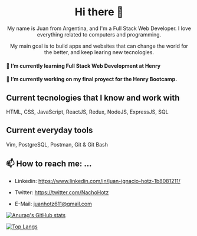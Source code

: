 <h1 align=center>  
    Hi there 👋
</h1>
  
<p align=center>  
   My name is Juan from Argentina, and I'm a Full Stack Web Developer. I love everything related to computers and programming.
</p>
    
<p align=center> 
    My main goal is to build apps and websites that can change the world for the better, and keep learing new tecnologies.
</p>
    
#### 🌱 I’m currently learning Full Stack Web Development at Henry

#### 🔭 I’m currently working on my final proyect for the Henry Bootcamp.

## Current tecnologies that I know and work with

HTML, CSS, JavaScript, ReactJS, Redux, NodeJS, ExpressJS, SQL

## Current everyday tools

Vim, PostgreSQL, Postman, Git & Git Bash

## 📫 How to reach me: ...

- Linkedin: https://www.linkedin.com/in/juan-ignacio-hotz-1b8081211/

- Twitter: https://twitter.com/NachoHotz

- E-Mail: juanhotz611@gmail.com

[![Anurag's GitHub stats](https://github-readme-stats.vercel.app/api?username=NachoHotz&show_icons=true)](https://github.com/anuraghazra/github-readme-stats)

[![Top Langs](https://github-readme-stats.vercel.app/api/top-langs/?username=NachoHotz&layout=compact)](https://github.com/anuraghazra/github-readme-stats)
<!--
**NachoHotz/NachoHotz** is a ✨ _special_ ✨ repository because its `README.md` (this file) appears on your GitHub profile.

Here are some ideas to get you started:

- 🔭 I’m currently working on ...
- 🌱 I’m currently learning ...
- 👯 I’m looking to collaborate on ...
- 🤔 I’m looking for help with ...
- 💬 Ask me about ...
- 📫 How to reach me: ...
- 😄 Pronouns: ...
- ⚡ Fun fact: ...
-->
